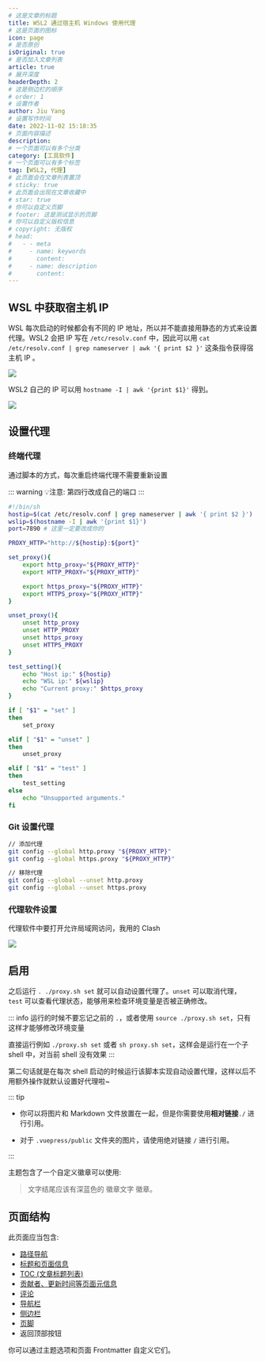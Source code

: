 ```yaml
---
# 这是文章的标题
title: WSL2 通过宿主机 Windows 使用代理
# 这是页面的图标
icon: page
# 是否原创
isOriginal: true
# 是否加入文章列表
article: true
# 展开深度
headerDepth: 2
# 这是侧边栏的顺序
# order: 1
# 设置作者
author: Jiu Yang
# 设置写作时间
date: 2022-11-02 15:18:35
# 页面内容描述
description: 
# 一个页面可以有多个分类
category: [工具软件]
# 一个页面可以有多个标签
tag: [WSL2, 代理]
# 此页面会在文章列表置顶
# sticky: true
# 此页面会出现在文章收藏中
# star: true
# 你可以自定义页脚
# footer: 这是测试显示的页脚
# 你可以自定义版权信息
# copyright: 无版权
# head:
#   - - meta
#     - name: keywords
#       content: 
#     - name: description
#       content: 
---
```


## WSL 中获取宿主机 IP

WSL 每次启动的时候都会有不同的 IP 地址，所以并不能直接用静态的方式来设置代理。WSL2 会把 IP 写在 `/etc/resolv.conf` 中，因此可以用 `cat /etc/resolv.conf | grep nameserver | awk '{ print $2 }'` 这条指令获得宿主机 IP 。

![](https://static.iamjy.com/blog-images/20221102152541.png-webp)

WSL2 自己的 IP 可以用 `hostname -I | awk '{print $1}'` 得到。

![](https://static.iamjy.com/blog-images/20221102152636.png-webp)

## 设置代理

### 终端代理

通过脚本的方式，每次重启终端代理不需要重新设置

::: warning
💡注意: 第四行改成自己的端口
:::
```bash
#!/bin/sh
hostip=$(cat /etc/resolv.conf | grep nameserver | awk '{ print $2 }')
wslip=$(hostname -I | awk '{print $1}')
port=7890 # 这里一定要改成你的

PROXY_HTTP="http://${hostip}:${port}"

set_proxy(){
    export http_proxy="${PROXY_HTTP}"
    export HTTP_PROXY="${PROXY_HTTP}"

    export https_proxy="${PROXY_HTTP}"
    export HTTPS_proxy="${PROXY_HTTP}"
}

unset_proxy(){
    unset http_proxy
    unset HTTP_PROXY
    unset https_proxy
    unset HTTPS_PROXY
}

test_setting(){
    echo "Host ip:" ${hostip}
    echo "WSL ip:" ${wslip}
    echo "Current proxy:" $https_proxy
}

if [ "$1" = "set" ]
then
    set_proxy

elif [ "$1" = "unset" ]
then
    unset_proxy

elif [ "$1" = "test" ]
then
    test_setting
else
    echo "Unsupported arguments."
fi
```

### Git 设置代理

```bash
// 添加代理
git config --global http.proxy "${PROXY_HTTP}"
git config --global https.proxy "${PROXY_HTTP}"

// 移除代理
git config --global --unset http.proxy
git config --global --unset https.proxy
```

### 代理软件设置

代理软件中要打开允许局域网访问，我用的 Clash

![](https://static.iamjy.com/blog-images/20221102154017.png-webp)

## 启用

之后运行 `. ./proxy.sh set` 就可以自动设置代理了。`unset` 可以取消代理，`test` 可以查看代理状态，能够用来检查环境变量是否被正确修改。

::: info
运行的时候不要忘记之前的 `.`，或者使用 `source ./proxy.sh set`，只有这样才能够修改环境变量

直接运行例如 `./proxy.sh set` 或者 `sh proxy.sh set`，这样会是运行在一个子 shell 中，对当前 shell 没有效果
:::

第二句话就是在每次 shell 启动的时候运行该脚本实现自动设置代理，这样以后不用额外操作就默认设置好代理啦~

::: tip

- 你可以将图片和 Markdown 文件放置在一起，但是你需要使用**相对链接**`./` 进行引用。

- 对于 `.vuepress/public` 文件夹的图片，请使用绝对链接 `/` 进行引用。

:::

主题包含了一个自定义徽章可以使用:

> 文字结尾应该有深蓝色的 徽章文字 徽章。 <Badge text="徽章文字" color="#242378" />

## 页面结构

此页面应当包含:

- [路径导航](https://vuepress-theme-hope.github.io/v2/zh/guide/layout/breadcrumb.html)
- [标题和页面信息](https://vuepress-theme-hope.github.io/v2/zh/guide/feature/page-info.html)
- [TOC (文章标题列表)](https://vuepress-theme-hope.github.io/v2/zh/guide/layout/page.html#标题列表)
- [贡献者、更新时间等页面元信息](https://vuepress-theme-hope.github.io/v2/guide/feature/meta.html)
- [评论](https://vuepress-theme-hope.github.io/v2/zh/guide/feature/comment.html)
- [导航栏](https://vuepress-theme-hope.github.io/v2/zh/guide/layout/navbar.html)
- [侧边栏](https://vuepress-theme-hope.github.io/v2/zh/guide/layout/sidebar.html)
- [页脚](https://vuepress-theme-hope.github.io/v2/zh/guide/layout/footer.html)
- 返回顶部按钮

你可以通过主题选项和页面 Frontmatter 自定义它们。
